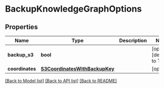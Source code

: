 # BackupKnowledgeGraphOptions

## Properties
Name | Type | Description | Notes
------------ | ------------- | ------------- | -------------
**backup_s3** | **bool** |  | [optional] [default to True]
**coordinates** | [**S3CoordinatesWithBackupKey**](S3CoordinatesWithBackupKey.md) |  | [optional] 

[[Back to Model list]](../README.md#documentation-for-models) [[Back to API list]](../README.md#documentation-for-api-endpoints) [[Back to README]](../README.md)


